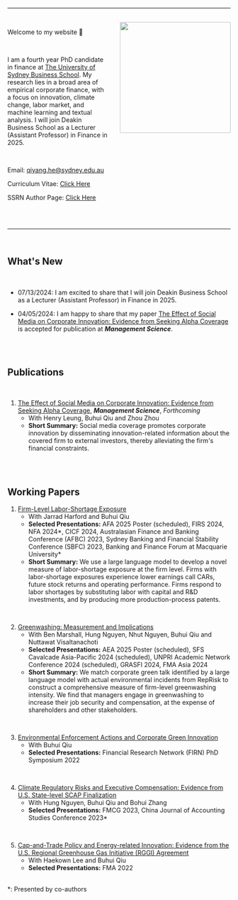 <head>
  <meta name="google-site-verification" content="Tbo5nQsNZSh0M7WHCdn5DYN7I2hWkEe3qLi3g2XkrDk" />
</head>


<br> <br>

<hr style="height: 1px; background-color: black; border: none;">

<br>

<img align="right" width="250" height="250" src="https://iamqiyanghe.github.io/assets/Qiyang He.jpg" style="margin-left: 25px;">



Welcome to my website 👋  

<br> 

I am a fourth year PhD candidate in finance at <a href='https://www.sydney.edu.au/business/our-research/research-areas/finance.html'>The University of Sydney Business School</a>. My research lies in a broad area of empirical corporate finance, with a focus on innovation, climate change, labor market, and machine learning and textual analysis. I will join Deakin Business School as a Lecturer (Assistant Professor) in Finance in 2025. 

<br>


Email: qiyang.he@sydney.edu.au


Curriculum Vitae: [Click Here](https://iamqiyanghe.github.io/assets/Qiyang_He_CV.pdf)


SSRN Author Page: [Click Here](https://papers.ssrn.com/sol3/cf_dev/AbsByAuth.cfm?per_id=4945558)




<br>

<br>


<hr style="height: 0.8px; background-color: black; border: none;">

<br>

## **What's New**
<br>

- 07/13/2024: I am excited to share that I will join Deakin Business School as a Lecturer (Assistant Professor) in Finance in 2025.

- 04/05/2024: I am happy to share that my paper [The Effect of Social Media on Corporate Innovation: Evidence from Seeking Alpha Coverage](https://papers.ssrn.com/sol3/papers.cfm?abstract_id=4798681) is accepted for publication at ***Management Science***.

<br>

<br>


## **Publications**
<br>

1. [The Effect of Social Media on Corporate Innovation: Evidence from Seeking Alpha Coverage](https://papers.ssrn.com/sol3/papers.cfm?abstract_id=4798681), ***Management Science***, *Forthcoming*
    - With Henry Leung, Buhui Qiu and Zhou Zhou
    - **Short Summary:** Social media coverage promotes corporate innovation by disseminating innovation-related information about the covered firm to external investors, thereby alleviating the firm's financial constraints.

<br>

<br>


## **Working Papers**

1. [Firm-Level Labor-Shortage Exposure](https://papers.ssrn.com/sol3/papers.cfm?abstract_id=4410126)
    - With Jarrad Harford and Buhui Qiu
    - **Selected Presentations:** AFA 2025 Poster (scheduled), FIRS 2024, NFA 2024*, CICF 2024, Australasian Finance and Banking Conference (AFBC) 2023, Sydney Banking and Financial Stability Conference (SBFC) 2023, Banking and Finance Forum at Macquarie University*
    - **Short Summary:** We use a large language model to develop a novel measure of labor-shortage exposure at the firm level. Firms with labor-shortage exposures experience lower earnings call CARs, future stock returns and operating performance. Firms respond to labor shortages by substituting labor with capital and R&D investments, and by producing more production-process patents.

<br>

2. [Greenwashing: Measurement and Implications](https://iamqiyanghe.github.io)
    - With Ben Marshall, Hung Nguyen, Nhut Nguyen, Buhui Qiu and Nuttawat Visaltanachoti
    - **Selected Presentations:** AEA 2025 Poster (scheduled), SFS Cavalcade Asia-Pacific 2024 (scheduled), UNPRI Academic Network Conference 2024 (scheduled), GRASFI 2024, FMA Asia 2024
    - **Short Summary:** We match corporate green talk identified by a large language model with actual environmental incidents from RepRisk to construct a comprehensive measure of firm-level greenwashing intensity. We find that managers engage in greenwashing to increase their job security and compensation, at the expense of shareholders and other stakeholders.


<br>

3. [Environmental Enforcement Actions and Corporate Green Innovation](https://iamqiyanghe.github.io)
    - With Buhui Qiu
    - **Selected Presentations:** Financial Research Network (FIRN) PhD Symposium 2022

<br>

4. [Climate Regulatory Risks and Executive Compensation: Evidence from U.S. State-level SCAP Finalization](https://iamqiyanghe.github.io)
    - With Hung Nguyen, Buhui Qiu and Bohui Zhang
    - **Selected Presentations:** FMCG 2023, China Journal of Accounting Studies Conference 2023*

<br>

5. [Cap-and-Trade Policy and Energy-related Innovation: Evidence from the U.S. Regional Greenhouse Gas Initiative (RGGI) Agreement](https://iamqiyanghe.github.io)
    - With Haekown Lee and Buhui Qiu
    - **Selected Presentations:** FMA 2022

<br>
*: Presented by co-authors
